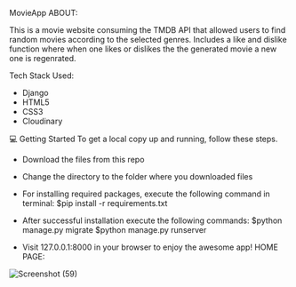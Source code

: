 MovieApp
ABOUT:

This is a movie website consuming the TMDB API that allowed users to find random movies according to the selected genres.
Includes a like and dislike function where when one likes or dislikes the the generated movie a new one is regenrated.

Tech Stack Used:
- Django
- HTML5
- CSS3
- Cloudinary

💻 Getting Started To get a local copy up and running, follow these steps.

- Download the files from this repo

- Change the directory to the folder where you downloaded files

- For installing required packages, execute the following command in terminal: 
$pip install -r requirements.txt

- After successful installation execute the following commands: 
$python manage.py migrate $python manage.py runserver

- Visit 127.0.0.1:8000 in your browser to enjoy the awesome app!
HOME PAGE:

![Screenshot (59)](https://github.com/Phenolah/MovieApp/assets/104977409/f8bf9c76-e709-4b65-a6a0-d724f379000e)

